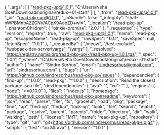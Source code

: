{
  "_args": [
    [
      "read-pkg-up@1.0.1",
      "C:\\Users\\Neha Goel\\Downloads\\original\\redux--01-start"
    ]
  ],
  "_from": "read-pkg-up@1.0.1",
  "_id": "read-pkg-up@1.0.1",
  "_inBundle": false,
  "_integrity": "sha1-nWPBMnbAZZGNV/ACpX9AobZD+wI=",
  "_location": "/read-pkg-up",
  "_phantomChildren": {
    "pinkie-promise": "2.0.1"
  },
  "_requested": {
    "type": "version",
    "registry": true,
    "raw": "read-pkg-up@1.0.1",
    "name": "read-pkg-up",
    "escapedName": "read-pkg-up",
    "rawSpec": "1.0.1",
    "saveSpec": null,
    "fetchSpec": "1.0.1"
  },
  "_requiredBy": [
    "/meow",
    "/test-exclude",
    "/webpack-dev-server/yargs",
    "/yargs"
  ],
  "_resolved": "https://registry.npmjs.org/read-pkg-up/-/read-pkg-up-1.0.1.tgz",
  "_spec": "1.0.1",
  "_where": "C:\\Users\\Neha Goel\\Downloads\\original\\redux--01-start",
  "author": {
    "name": "Sindre Sorhus",
    "email": "sindresorhus@gmail.com",
    "url": "sindresorhus.com"
  },
  "bugs": {
    "url": "https://github.com/sindresorhus/read-pkg-up/issues"
  },
  "dependencies": {
    "find-up": "^1.0.0",
    "read-pkg": "^1.0.0"
  },
  "description": "Read the closest package.json file",
  "devDependencies": {
    "ava": "*",
    "xo": "*"
  },
  "engines": {
    "node": ">=0.10.0"
  },
  "files": [
    "index.js"
  ],
  "homepage": "https://github.com/sindresorhus/read-pkg-up#readme",
  "keywords": [
    "json",
    "read",
    "parse",
    "file",
    "fs",
    "graceful",
    "load",
    "pkg",
    "package",
    "find",
    "up",
    "find-up",
    "findup",
    "look-up",
    "look",
    "file",
    "search",
    "match",
    "package",
    "resolve",
    "parent",
    "parents",
    "folder",
    "directory",
    "dir",
    "walk",
    "walking",
    "path"
  ],
  "license": "MIT",
  "name": "read-pkg-up",
  "repository": {
    "type": "git",
    "url": "git+https://github.com/sindresorhus/read-pkg-up.git"
  },
  "scripts": {
    "test": "xo && ava"
  },
  "version": "1.0.1"
}
